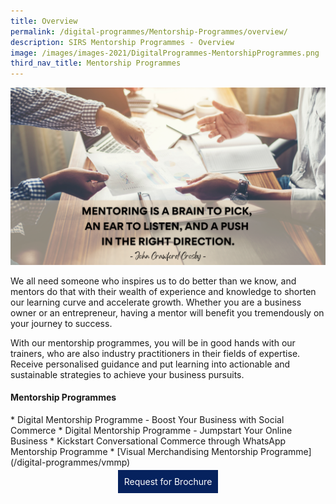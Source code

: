 ```yaml
---
title: Overview
permalink: /digital-programmes/Mentorship-Programmes/overview/
description: SIRS Mentorship Programmes - Overview
image: /images/images-2021/DigitalProgrammes-MentorshipProgrammes.png
third_nav_title: Mentorship Programmes
---
```

![SIRS Mentorship Programmes](/images/images-2021/DigitalProgrammes-MentorshipProgrammes.png)

We all need someone who inspires us to do better than we know, and mentors do that with their wealth of experience and knowledge to shorten our learning curve and accelerate growth. Whether you are a business owner or an entrepreneur, having a mentor will benefit you tremendously on your journey to success. 

With our mentorship programmes, you will be in good hands with our trainers, who are also industry practitioners in their fields of expertise. Receive personalised guidance and put learning into actionable and sustainable strategies to achieve your business pursuits. 

<h4>Mentorship Programmes</h4>
* Digital Mentorship Programme - Boost Your Business with Social Commerce
* Digital Mentorship Programme - Jumpstart Your Online Business
* Kickstart Conversational Commerce through WhatsApp Mentorship Programme
* [Visual Merchandising Mentorship Programme](/digital-programmes/vmmp)
    
<center><a href="https://form.gov.sg/631169e5a71dde00130a7f1e" style="background-color:#06225e; border:white; color:white; padding: 10px 10px; text-align:center; display:inline-block; margin: 4px 2px; cursor:pointer;text-decoration:none;">Request for Brochure</a></center>